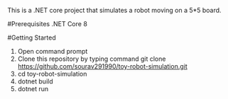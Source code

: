 This is a .NET core project that simulates a robot moving on a 5*5 board.

#Prerequisites
.NET Core 8

#Getting Started
1. Open command prompt
2. Clone this repository by typing command git clone https://github.com/sourav291990/toy-robot-simulation.git
3. cd toy-robot-simulation
4. dotnet build
5. dotnet run
